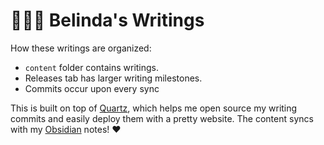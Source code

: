 # 🧚🏼‍♀️ Belinda's Writings

How these writings are organized:
- `content` folder contains writings. 
- Releases tab has larger writing milestones.
- Commits occur upon every sync

This is built on top of [Quartz](https://quartz.jzhao.xyz/), which helps me open source my writing commits and easily deploy them with a pretty website. The content syncs with my [Obsidian](https://obsidian.md) notes! ❤️